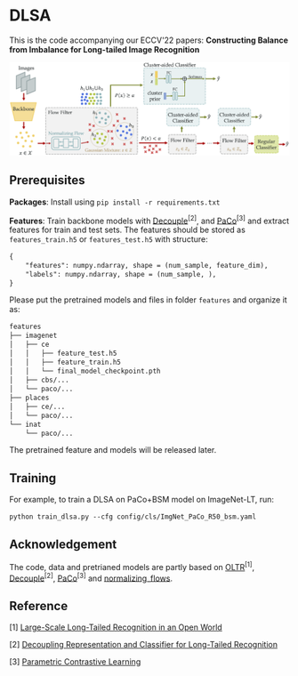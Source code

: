 # DLSA

This is the code accompanying our ECCV'22 papers: **Constructing Balance from Imbalance for Long-tailed Image Recognition**

![Overview](./assets/overview.png)


## Prerequisites

**Packages**: Install using `pip install -r requirements.txt`

**Features**: Train backbone models with [Decouple](https://github.com/facebookresearch/classifier-balancing.git)<sup>[2]</sup>, and [PaCo](https://github.com/dvlab-research/Parametric-Contrastive-Learning.git)<sup>[3]</sup> and extract features for train and test sets. The features should be stored as `features_train.h5` or `features_test.h5` with structure:

    {
        "features": numpy.ndarray, shape = (num_sample, feature_dim),
        "labels": numpy.ndarray, shape = (num_sample, ),
    }

Please put the pretrained models and files in folder `features` and organize it as:

    features
    ├── imagenet
    │   ├── ce
    │   │   ├── feature_test.h5
    │   │   ├── feature_train.h5
    │   │   └── final_model_checkpoint.pth
    │   ├── cbs/...
    │   └── paco/...
    ├── places
    │   ├── ce/...
    │   └── paco/...
    └── inat
        └── paco/...

The pretrained feature and models will be released later.



## Training

For example, to train a DLSA on PaCo+BSM model on ImageNet-LT, run:

	python train_dlsa.py --cfg config/cls/ImgNet_PaCo_R50_bsm.yaml



## Acknowledgement
The code, data and pretrianed models are partly based on [OLTR](https://github.com/zhmiao/OpenLongTailRecognition-OLTR.git)<sup>[1]</sup>, [Decouple](https://github.com/facebookresearch/classifier-balancing.git)<sup>[2]</sup>, [PaCo](https://github.com/dvlab-research/Parametric-Contrastive-Learning.git)<sup>[3]</sup> and [normalizing_flows](https://github.com/kamenbliznashki/normalizing_flows.git).



## Reference

[1] [Large-Scale Long-Tailed Recognition in an Open World](https://arxiv.org/abs/1904.05160)

[2] [Decoupling Representation and Classifier for Long-Tailed Recognition](https://arxiv.org/abs/1910.09217)

[3] [Parametric Contrastive Learning](https://arxiv.org/abs/2107.12028)
